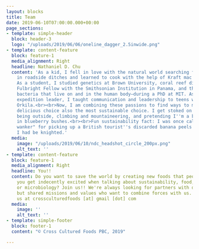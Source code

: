 ```yaml
---
layout: blocks
title: Team
date: 2019-06-10T07:00:00.000+00:00
page_sections:
- template: simple-header
  block: header-3
  logo: "/uploads/2019/06/06/oneline_dagger_2.5inwide.png"
- template: content-feature
  block: feature-1
  media_alignment: Right
  headline: Nathaniel D. Chu
  content: 'As a kid, I fell in love with the natural world searching for salamanders
    in roadside ditches and learned to cook with the help of Kraft mac and cheese.
    As a student, I studied genetics at Brown University, coral reef diseases as a
    Fulbright Fellow with the Smithsonian Institution in Panama, and the gut microbiome—the
    bacteria that live on and in the human body—during a PhD at MIT. As an sea-kayaking
    expedition leader, I taught communication and leadership to teens with YMCA Camp
    Orkila.<br><br>Now, I am combining these passions to find ways to make the most
    delicious choice also the most sustainable choice. I get stoked on efficiency,
    being outside, climbing and mountaineering, and pretending I''m a bear while sitting
    in blueberry bushes.<br><br>Fun sustainability fact: I was once called a "cheeky
    wanker" for picking up a British tourist''s discarded banana peels. I felt like
    I had be knighted.'
  media:
    image: "/uploads/2019/06/10/ndc_headshot_circle_200px.png"
    alt_text: ''
- template: content-feature
  block: feature-1
  media_alignment: Right
  headline: You!!
  content: Do you want to save the world by creating new foods that people love? Do
    you get indecently excited when talking about sustainability, food, branding,
    or microbiology? Join us!! We're always looking for partners with diverse perspectives
    but shared missions and values who want to combine forces with us. Connect with
    us at crossculturedfoods [at] gmail [dot] com
  media:
    image: ''
    alt_text: ''
- template: simple-footer
  block: footer-1
  content: "© Cross Cultured Foods PBC, 2019"

---
```

